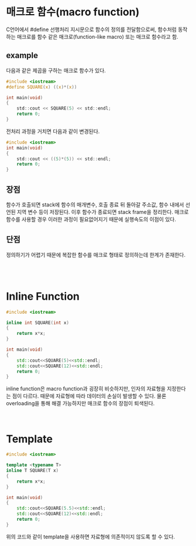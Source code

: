 
# 매크로 함수(macro function)
C언어에서 #define 선행처리 지시문으로 함수의 정의를 전달함으로써, 함수처럼 동작하는 매크로를 함수 같은 매크로(function-like macro) 또는 매크로 함수라고 함.

## example
다음과 같은 제곱을 구하는 매크로 함수가 있다.
``` c
#include <iostream>
#define SQUARE(x) ((x)*(x))

int main(void)
{
    std::cout << SQUARE(5) << std::endl;
    return 0;
}
```
전처리 과정을 거치면 다음과 같이 변경된다.

``` c
#include <iostream>
int main(void)
{
    std::cout << ((5)*(5)) << std::endl;
    return 0;
}
```


## 장점
함수가 호출되면 stack에 함수의 매개변수, 호출 종료 뒤 돌아갈 주소값, 함수 내에서 선언된 지역 변수 등이 저장된다. 이후 함수가 종료되면 stack frame을 정리한다. 매크로 함수를 사용할 경우 이러한 과정이 필요없어지기 때문에 실행속도의 이점이 있다.


## 단점
정의하기가 어렵기 때문에 복잡한 함수를 매크로 형태로 정의하는데 한계가 존재한다.

<br><br>

# Inline Function
``` c++
#include <iostream>

inline int SQUARE(int x)
{
    return x*x;
}

int main(void)
{
    std::cout<<SQUARE(5)<<std::endl;
    std::cout<<SQUARE(12)<<std::endl;
    return 0;
}
```

inline function은 macro function과 굉장히 비슷하지만, 인자의 자료형을 지정한다는 점이 다르다. 때문에 자료형에 따라 데이터의 손실이 발생할 수 있다. 물론 overloading을 통해 해결 가능하지만 매크로 함수의 장점이 퇴색된다.


<br>

# Template
```c++
#include <iostream>

template <typename T>
inline T SQUARE(T x)
{
    return x*x;
}

int main(void)
{
    std::cout<<SQUARE(5.5)<<std::endl;
    std::cout<<SQUARE(12)<<std::endl;
    return 0;
}
```
위의 코드와 같이 template을 사용하면 자료형에 의존적이지 않도록 할 수 있다.